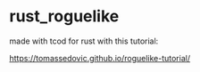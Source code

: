# rust_roguelike
  
made with tcod for rust
with this tutorial:  
  
<https://tomassedovic.github.io/roguelike-tutorial/>
